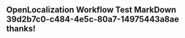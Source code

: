 <properties
ms.topic="hero-topic"
ms.test1="hero-topic"
ms.test2="test"/>

## OpenLocalization Workflow Test MarkDown 39d2b7c0-c484-4e5c-80a7-14975443a8ae thanks!
